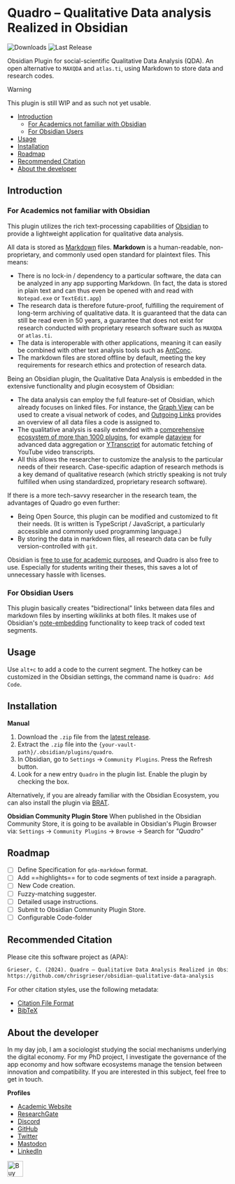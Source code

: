 # Quadro – Qualitative Data analysis Realized in Obsidian
![Downloads](https://img.shields.io/badge/dynamic/json?logo=obsidian&color=%23483699&label=downloads&query=%24%5B%22quadro%22%5D.downloads&url=https%3A%2F%2Fraw.githubusercontent.com%2Fobsidianmd%2Fobsidian-releases%2Fmaster%2Fcommunity-plugin-stats.json&style=plastic)
![Last Release](https://img.shields.io/github/v/release/chrisgrieser/obsidian-quadro?label=Latest%20Release&style=plastic)

Obsidian Plugin for social-scientific Qualitative Data Analysis (QDA). An open
alternative to `MAXQDA` and `atlas.ti`, using Markdown to store data and
research codes.

> [!WARNING]
> This plugin is still WIP and as such not yet usable.

<!-- toc -->

- [Introduction](#introduction)
	* [For Academics not familiar with Obsidian](#for-academics-not-familiar-with-obsidian)
	* [For Obsidian Users](#for-obsidian-users)
- [Usage](#usage)
- [Installation](#installation)
- [Roadmap](#roadmap)
- [Recommended Citation](#recommended-citation)
- [About the developer](#about-the-developer)

<!-- tocstop -->

## Introduction

### For Academics not familiar with Obsidian
This plugin utilizes the rich text-processing capabilities of
[Obsidian](https://obsidian.md/) to provide a lightweight application for
qualitative data analysis.

All data is stored as [Markdown](https://www.markdownguide.org/) files.
**Markdown** is a human-readable, non-proprietary, and commonly used open
standard for plaintext files. This means:
- There is no lock-in / dependency to a particular software, the data can be
  analyzed in any app supporting Markdown. (In fact, the data is stored in plain
  text and can thus even be opened with and read with `Notepad.exe` or
  `TextEdit.app`)
- The research data is therefore future-proof, fulfilling the requirement of
  long-term archiving of qualitative data. It is guaranteed that the data can
  still be read even in 50 years, a guarantee that does not exist for research
  conducted with proprietary research software such as `MAXQDA` or `atlas.ti`.
- The data is interoperable with other applications, meaning it can easily be
  combined with other text analysis tools such as
  [AntConc](https://www.laurenceanthony.net/software/antconc/).
- The markdown files are stored offline by default, meeting the key requirements
  for research ethics and protection of research data.

Being an Obsidian plugin, the Qualitative Data Analysis is embedded in the
extensive functionality and plugin ecosystem of Obsidian:
- The data analysis can employ the full feature-set of Obsidian, which already
  focuses on linked files. For instance, the [Graph
  View](https://help.obsidian.md/Plugins/Graph+view) can be used to create a
  visual network of codes, and [Outgoing
  Links](https://help.obsidian.md/Plugins/Outgoing+links) provides an overview
  of all data files a code is assigned to.
- The qualitative analysis is easily extended with a [comprehensive ecosystem of
  more than 1000 plugins](https://obsidian.md/plugins), for example
  [dataview](https://obsidian.md/plugins?id=dataview) for advanced data
  aggregation or [YTranscript](https://obsidian.md/plugins?id=ytranscript) for
  automatic fetching of YouTube video transcripts.
- All this allows the researcher to customize the analysis to the particular
  needs of their research. Case-specific adaption of research methods
  is a key demand of qualitative research (which strictly speaking is not
  truly fulfilled when using standardized, proprietary research software).

If there is a more tech-savvy researcher in the research team, the advantages of
Quadro go even further:
- Being Open Source, this plugin can be modified and customized to fit their
  needs. (It is written is TypeScript / JavaScript, a particularly accessible
  and commonly used programming language.)
- By storing the data in markdown files, all research data can be fully
  version-controlled with `git`.

Obsidian is [free to use for academic purposes](https://obsidian.md/license),
and Quadro is also free to use. Especially for students writing their
theses, this saves a lot of unnecessary hassle with licenses.

### For Obsidian Users
This plugin basically creates "bidirectional" links between data files and
markdown files by inserting wikilinks at both files. It makes use of Obsidian's
[note-embedding](https://help.obsidian.md/Linking+notes+and+files/Embed+files#Embed+a+note+in+another+note)
functionality to keep track of coded text segments.

## Usage
Use `alt+c` to add a code to the current segment. The hotkey can be customized
in the Obsidian settings, the command name is `Quadro: Add Code`.

## Installation
**Manual**
1. Download the `.zip` file from the [latest
   release](https://github.com/chrisgrieser/obsidian-quadro/releases/latest).
2. Extract the `.zip` file into the `{your-vault-path}/.obsidian/plugins/quadro`.
3. In Obsidian, go to `Settings` → `Community Plugins`. Press the Refresh
   button.
4. Look for a new entry `Quadro` in the plugin list. Enable the plugin by
   checking the box.

Alternatively, if you are already familiar with the Obsidian Ecosystem, you can
also install the plugin via [BRAT](https://github.com/TfTHacker/obsidian42-brat).

**Obsidian Community Plugin Store**
When published in the Obsidian Community Store, it is going to be available in
Obsidian's Plugin Browser via: `Settings` → `Community Plugins` → `Browse` →
Search for *"Quadro"*

## Roadmap
- [ ] Define Specification for `qda-markdown` format.
- [ ] Add ==highlights== for to code segments of text inside a paragraph.
- [ ] New Code creation.
- [ ] Fuzzy-matching suggester.
- [ ] Detailed usage instructions.
- [ ] Submit to Obsidian Community Plugin Store.
- [ ] Configurable Code-folder

## Recommended Citation
Please cite this software project as (APA):

```txt
Grieser, C. (2024). Quadro – Qualitative Data Analysis Realized in Obsidian [Computer software]. 
https://github.com/chrisgrieser/obsidian-qualitative-data-analysis
```

For other citation styles, use the following metadata:
- [Citation File Format](./CITATION.cff)
- [BibTeX](./CITATION.bib)

<!-- vale Google.FirstPerson = NO -->
## About the developer
In my day job, I am a sociologist studying the social mechanisms underlying the
digital economy. For my PhD project, I investigate the governance of the app
economy and how software ecosystems manage the tension between innovation and
compatibility. If you are interested in this subject, feel free to get in touch.

**Profiles**  
- [Academic Website](https://chris-grieser.de/)
- [ResearchGate](https://www.researchgate.net/profile/Christopher-Grieser)
- [Discord](https://discordapp.com/users/462774483044794368/)
- [GitHub](https://github.com/chrisgrieser/)
- [Twitter](https://twitter.com/pseudo_meta)
- [Mastodon](https://pkm.social/@pseudometa)
- [LinkedIn](https://www.linkedin.com/in/christopher-grieser-ba693b17a/)

<a href='https://ko-fi.com/Y8Y86SQ91' target='_blank'>
<img height='36' style='border:0px;height:36px;'
src='https://cdn.ko-fi.com/cdn/kofi1.png?v=3' border='0' alt='Buy Me a Coffee at
ko-fi.com' /></a>
